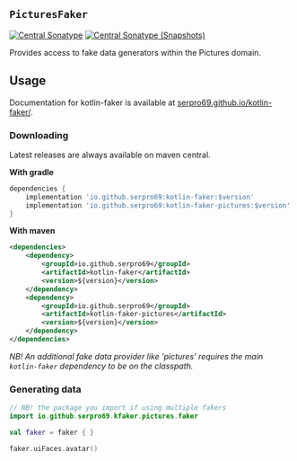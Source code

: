 ## `PicturesFaker`

[![Central Sonatype](https://img.shields.io/maven-central/v/io.github.serpro69/kotlin-faker-pictures?style=for-the-badge)](https://central.sonatype.com/artifact/io.github.serpro69/kotlin-faker-pictures)
[![Central Sonatype (Snapshots)](https://img.shields.io/nexus/s/io.github.serpro69/kotlin-faker-pictures?label=snapshot-version&server=https%3A%2F%2Foss.sonatype.org&style=for-the-badge&color=yellow)](https://central.sonatype.com/service/rest/repository/browse/maven-snapshots/io/github/serpro69/kotlin-faker/)

Provides access to fake data generators within the Pictures domain.

## Usage

Documentation for kotlin-faker is available at [serpro69.github.io/kotlin-faker/](https://serpro69.github.io/kotlin-faker/).

### Downloading

Latest releases are always available on maven central.

**With gradle**

```groovy
dependencies {
    implementation 'io.github.serpro69:kotlin-faker:$version'
    implementation 'io.github.serpro69:kotlin-faker-pictures:$version'
}
```  

**With maven**

```xml
<dependencies>
    <dependency>
        <groupId>io.github.serpro69</groupId>
        <artifactId>kotlin-faker</artifactId>
        <version>${version}</version>
    </dependency>
    <dependency>
        <groupId>io.github.serpro69</groupId>
        <artifactId>kotlin-faker-pictures</artifactId>
        <version>${version}</version>
    </dependency>
</dependencies>
```  

_NB! An additional fake data provider like 'pictures' requires the main `kotlin-faker` dependency to be on the classpath._

### Generating data

```kotlin
// NB! the package you import if using multiple fakers
import io.github.serpro69.kfaker.pictures.faker

val faker = faker { }

faker.uiFaces.avatar()
```
